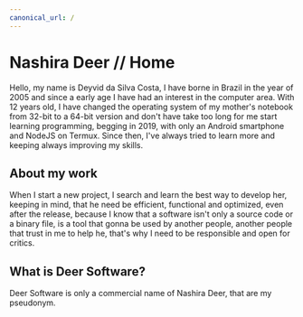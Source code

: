 ```yaml
---
canonical_url: /
---
```


# Nashira Deer // Home

Hello, my name is Deyvid da Silva Costa, I have borne in Brazil in the year of 2005 and since a early age I have had an interest in the computer area. With 12 years old, I have changed the operating system of my mother's notebook from 32-bit to a 64-bit version and don't have take too long for me start learning programming, begging in 2019, with only an Android smartphone and NodeJS on Termux. Since then, I've always tried to learn more and keeping always improving my skills.

## About my work

When I start a new project, I search and learn the best way to develop her, keeping in mind, that he need be efficient, functional and optimized, even after the release, because I know that a software isn't only a source code or a binary file, is a tool that gonna be used by another people, another people that trust in me to help he, that's why I need to be responsible and open for critics.

## What is Deer Software?

Deer Software is only a commercial name of Nashira Deer, that are my pseudonym.